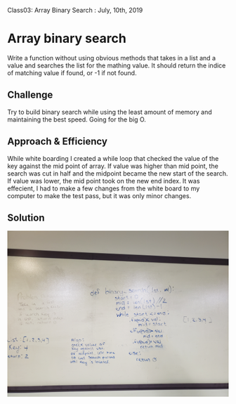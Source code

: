 Class03: Array Binary Search : July, 10th, 2019

# Array binary search
Write a function without using obvious methods that takes in a list and a value and searches the list for the mathing value. It should return the indice of matching value if found, or -1 if not found.

## Challenge
Try to build binary search while using the least amount of memory and maintaining the best speed. Going for the big O.

## Approach & Efficiency
While white boarding I created a while loop that checked the value of the key against the mid point of array. If value was higher than mid point, the search was cut in half and the midpoint became the new start of the search. If value was lower, the mid point took on the new end index. It was effecient, I had to make a few changes from the white board to my computer to make the test pass, but it was only minor changes. 

## Solution
![white boarding binary search with max big Oh](https://github.com/ravewillow6383/data-structures-and-algorithms-python/blob/master/assets/array_binary_search.jpg)